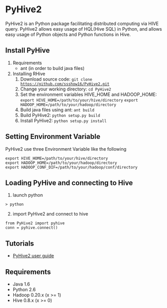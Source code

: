 PyHive2
================

  PyHive2 is an Python package facilitating distributed computing via HIVE query.
  PyHive2 allows easy usage of HQL(Hive SQL) in Python, and allows easy usage of Python objects and Python functions in Hive.

## Install PyHive
1. Requirements
    - ant (in order to build java files)
2. Installing RHive
    1. Download source code: <code>git clone https://github.com/ssshow16/PyHive2.git</code>
    2. Change your working directory: <code>cd PyHive2</code>
    3. Set the environment variables HIVE_HOME and HADOOP_HOME:
        <code>export HIVE_HOME=/path/to/your/hive/directory</code>
        <code>export HADOOP_HOME=/path/to/your/hadoop/directory</code>
    5. Build java files using ant: <code>ant build</code>
    4. Build PyHive2: <code>python setup.py build</code>
    5. Install PyHive2: <code>python setup.py install</code>

## Setting Environment Variable
PyHive2 use three Environment Variable like the following
```
export HIVE_HOME=/path/to/your/hive/directory
export HADOOP_HOME=/path/to/your/hadoop/directory
export HADOOP_CONF_DIF=/path/to/your/hadoop/conf/directory
```

## Loading PyHive and connecting to Hive
1. launch python
```
> python
```

2. import PyHive2 and connect to hive
```
from PyHive2 import pyhive
conn = pyhive.connect()
```

## Tutorials
- [PyHive2 user guide](https://github.com/ssshow16/PyHive2/wiki/User-Guide)

## Requirements
- Java 1.6
- Python 2.6
- Hadoop 0.20.x (x >= 1)
- Hive 0.8.x (x >= 0)
